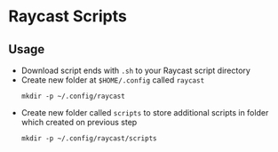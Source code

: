 # Raycast Scripts

## Usage

-   Download script ends with `.sh` to your Raycast script directory
-   Create new folder at `$HOME/.config` called `raycast`
    ```shell
    mkdir -p ~/.config/raycast
    ```
-   Create new folder called `scripts` to store additional scripts in folder which created on previous step
    ```shell
    mkdir -p ~/.config/raycast/scripts
    ```
